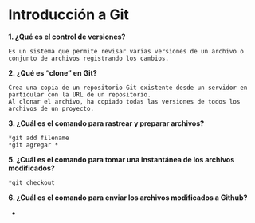 # Introducción a Git
**1. ¿Qué es el control de versiones?**
   
    Es un sistema que permite revisar varias versiones de un archivo o conjunto de archivos registrando los cambios.
    
**2. ¿Qué es “clone” en Git?**
    
    Crea una copia de un repositorio Git existente desde un servidor en particular con la URL de un repositorio. 
    Al clonar el archivo, ha copiado todas las versiones de todos los archivos de un proyecto.
    
**3. ¿Cuál es el comando para rastrear y preparar archivos?**
    
    *git add filename
    *git agregar *
    
**5. ¿Cuál es el comando para tomar una instantánea de los archivos modificados?**
    
    *git checkout
    
**6. ¿Cuál es el comando para enviar los archivos modificados a Github?**
  
   *
